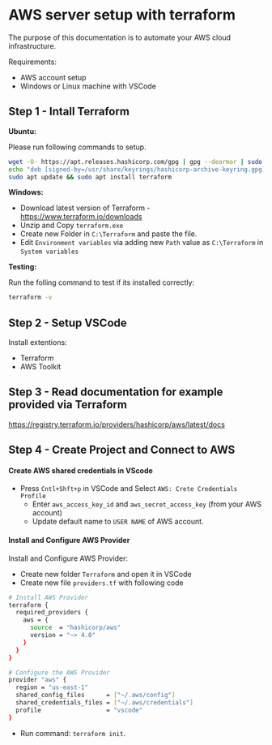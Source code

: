 # AWS server setup with terraform

The purpose of this documentation is to automate your AWS cloud infrastructure.


Requirements:

- AWS account setup
- Windows or Linux machine with VSCode

## Step 1 - Intall Terraform

**Ubuntu:**

Please run following commands to setup.

```bash
wget -O- https://apt.releases.hashicorp.com/gpg | gpg --dearmor | sudo tee /usr/share/keyrings/hashicorp-archive-keyring.gpg
echo "deb [signed-by=/usr/share/keyrings/hashicorp-archive-keyring.gpg] https://apt.releases.hashicorp.com $(lsb_release -cs) main" | sudo tee /etc/apt/sources.list.d/hashicorp.list
sudo apt update && sudo apt install terraform
```

**Windows:**

- Download latest version of Terraform - https://www.terraform.io/downloads
- Unzip and Copy `terraform.exe`
- Create new Folder in `C:\Terraform` and paste the file.
- Edit `Environment variables` via adding new `Path` value as `C:\Terraform` in `System variables`

**Testing:**

Run the folling command to test if its installed correctly:

```bash
terraform -v
``` 

## Step 2 - Setup VSCode

Install extentions:

- Terraform
- AWS Toolkit

## Step 3 - Read documentation for example provided via Terraform

https://registry.terraform.io/providers/hashicorp/aws/latest/docs

## Step 4 - Create Project and Connect to AWS

#### Create AWS shared credentials in VScode

- Press `Cntl+Shft+p` in VSCode and Select `AWS: Crete Credentials Profile`
  - Enter `aws_access_key_id` and `aws_secret_access_key` (from your AWS account)
  - Update default name to `USER NAME` of AWS account. 

#### Install and Configure AWS Provider

Install and Configure AWS Provider:

- Create new folder `Terraform` and open it in VSCode
- Create new file `providers.tf` with following code

```bash
# Install AWS Provider
terraform {
  required_providers {
    aws = {
      source  = "hashicorp/aws"
      version = "~> 4.0"
    }
  }
}

# Configure the AWS Provider
provider "aws" {
  region = "us-east-1"
  shared_config_files      = ["~/.aws/config"]
  shared_credentials_files = ["~/.aws/credentials"]
  profile                  = "vscode"
}
``` 
- Run command: `terraform init`.




